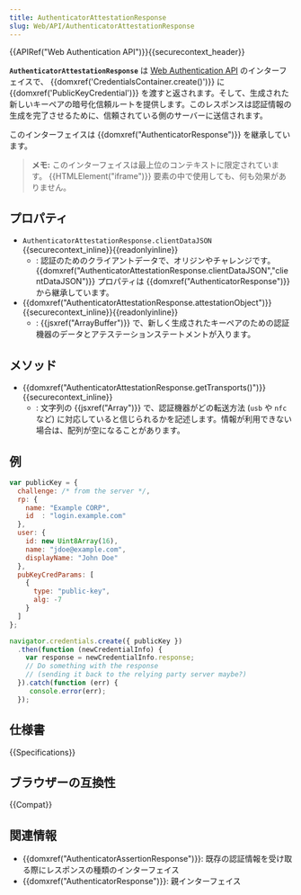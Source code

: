 ```yaml
---
title: AuthenticatorAttestationResponse
slug: Web/API/AuthenticatorAttestationResponse
---
```


{{APIRef("Web Authentication API")}}{{securecontext_header}}

**`AuthenticatorAttestationResponse`** は [Web Authentication API](/ja/docs/Web/API/Web_Authentication_API) のインターフェイスで、 {{domxref('CredentialsContainer.create()')}} に {{domxref('PublicKeyCredential')}} を渡すと返されます。そして、生成された新しいキーペアの暗号化信頼ルートを提供します。このレスポンスは認証情報の生成を完了させるために、信頼されている側のサーバーに送信されます。

このインターフェイスは {{domxref("AuthenticatorResponse")}} を継承しています。

> **メモ:** このインターフェイスは最上位のコンテキストに限定されています。 {{HTMLElement("iframe")}} 要素の中で使用しても、何も効果がありません。

## プロパティ

- `AuthenticatorAttestationResponse.clientDataJSON` {{securecontext_inline}}{{readonlyinline}}
  - : 認証のためのクライアントデータで、オリジンやチャレンジです。 {{domxref("AuthenticatorAttestationResponse.clientDataJSON","clientDataJSON")}} プロパティは {{domxref("AuthenticatorResponse")}} から継承しています。
- {{domxref("AuthenticatorAttestationResponse.attestationObject")}} {{securecontext_inline}}{{readonlyinline}}
  - : {{jsxref("ArrayBuffer")}} で、新しく生成されたキーペアのための認証機器のデータとアテステーションステートメントが入ります。

## メソッド

- {{domxref("AuthenticatorAttestationResponse.getTransports()")}}{{securecontext_inline}}
  - : 文字列の {{jsxref("Array")}} で、認証機器がどの転送方法 (`usb` や `nfc` など) に対応していると信じられるかを記述します。情報が利用できない場合は、配列が空になることがあります。

## 例

```js
var publicKey = {
  challenge: /* from the server */,
  rp: {
    name: "Example CORP",
    id  : "login.example.com"
  },
  user: {
    id: new Uint8Array(16),
    name: "jdoe@example.com",
    displayName: "John Doe"
  },
  pubKeyCredParams: [
    {
      type: "public-key",
      alg: -7
    }
  ]
};

navigator.credentials.create({ publicKey })
  .then(function (newCredentialInfo) {
    var response = newCredentialInfo.response;
    // Do something with the response
    // (sending it back to the relying party server maybe?)
  }).catch(function (err) {
     console.error(err);
  });
```

## 仕様書

{{Specifications}}

## ブラウザーの互換性

{{Compat}}

## 関連情報

- {{domxref("AuthenticatorAssertionResponse")}}: 既存の認証情報を受け取る際にレスポンスの種類のインターフェイス
- {{domxref("AuthenticatorResponse")}}: 親インターフェイス
